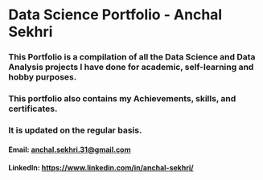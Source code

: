 # Data Science Portfolio - Anchal Sekhri

### This Portfolio is a compilation of all the Data Science and Data Analysis projects I have done for academic, self-learning and hobby purposes. 
### This portfolio also contains my Achievements, skills, and certificates. 
### It is updated on the regular basis.

#### Email: anchal.sekhri.31@gmail.com
#### LinkedIn: https://www.linkedin.com/in/anchal-sekhri/
